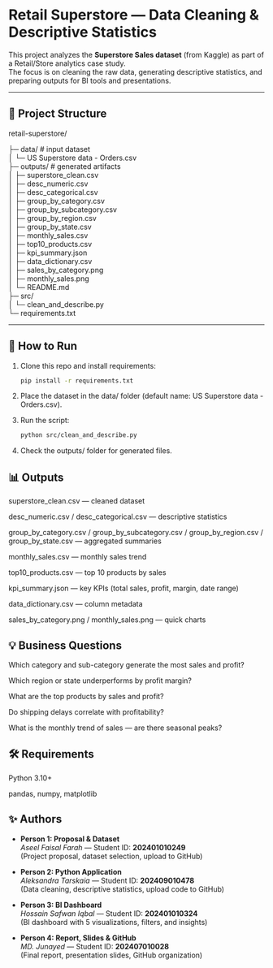 # Retail Superstore — Data Cleaning & Descriptive Statistics

This project analyzes the **Superstore Sales dataset** (from Kaggle) as part of a Retail/Store analytics case study.  
The focus is on cleaning the raw data, generating descriptive statistics, and preparing outputs for BI tools and presentations.

---

## 📂 Project Structure
retail-superstore/

├─ data/ # input dataset   
│ └─ US Superstore data - Orders.csv                     
├─ outputs/ # generated artifacts                     
│ ├─ superstore_clean.csv                       
│ ├─ desc_numeric.csv                        
│ ├─ desc_categorical.csv                    
│ ├─ group_by_category.csv                
│ ├─ group_by_subcategory.csv                      
│ ├─ group_by_region.csv                              
│ ├─ group_by_state.csv                                  
│ ├─ monthly_sales.csv                                      
│ ├─ top10_products.csv                               
│ ├─ kpi_summary.json                                    
│ ├─ data_dictionary.csv                                 
│ ├─ sales_by_category.png                                  
│ ├─ monthly_sales.png                                      
│ └─ README.md                                           
├─ src/                                                        
│ └─ clean_and_describe.py                                  
└─ requirements.txt                                            


---

## 🚀 How to Run
1. Clone this repo and install requirements:
   ```bash
   pip install -r requirements.txt
2. Place the dataset in the data/ folder (default name: US Superstore data - Orders.csv).

3. Run the script:
   ```bash
   python src/clean_and_describe.py
4. Check the outputs/ folder for generated files.

## 📊 Outputs

superstore_clean.csv — cleaned dataset

desc_numeric.csv / desc_categorical.csv — descriptive statistics

group_by_category.csv / group_by_subcategory.csv / group_by_region.csv / group_by_state.csv — aggregated summaries

monthly_sales.csv — monthly sales trend

top10_products.csv — top 10 products by sales

kpi_summary.json — key KPIs (total sales, profit, margin, date range)

data_dictionary.csv — column metadata

sales_by_category.png / monthly_sales.png — quick charts

## 💡 Business Questions

Which category and sub-category generate the most sales and profit?

Which region or state underperforms by profit margin?

What are the top products by sales and profit?

Do shipping delays correlate with profitability?

What is the monthly trend of sales — are there seasonal peaks?

## 🛠 Requirements

Python 3.10+

pandas, numpy, matplotlib

## ✨ Authors

- **Person 1: Proposal & Dataset**  
  *Aseel Faisal Farah* — Student ID: **202401010249**  
  (Project proposal, dataset selection, upload to GitHub)

- **Person 2: Python Application**  
  *Aleksandra Tarskaia* — Student ID: **202409010478**  
  (Data cleaning, descriptive statistics, upload code to GitHub)

- **Person 3: BI Dashboard**  
  *Hossain Safwan Iqbal* — Student ID: **202401010324**  
  (BI dashboard with 5 visualizations, filters, and insights)

- **Person 4: Report, Slides & GitHub**  
  *MD. Junayed* — Student ID: **202407010028**  
  (Final report, presentation slides, GitHub organization)